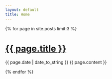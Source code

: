 ```yaml
---
layout: default
title: Home
---
```

{% for page in site.posts limit:3 %}

<div class="post">
  <!-- {% assign page = site.posts.first %} -->
  <a href="{{ page.url }}"><h1 class="post-title">{{ page.title }}</h1></a>
  <span class="post-date">{{ page.date | date_to_string }}</span>
  {{ page.content }}
</div>

{% endfor %}